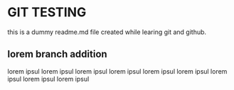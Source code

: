 # GIT TESTING

this is a dummy readme.md file created while learing
git and github.

## lorem branch addition
lorem ipsul lorem ipsul lorem ipsul
lorem ipsul lorem ipsul lorem ipsul
lorem ipsul lorem ipsul lorem ipsul